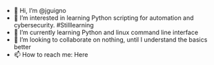 - 👋 Hi, I’m @jguigno
- 👀 I’m interested in learning Python scripting for automation and cybersecurity. #Stilllearning
- 🌱 I’m currently learning Python and linux command line interface
- 💞️ I’m looking to collaborate on nothing, until I understand the basics better
- 📫 How to reach me: Here

<!---
jguigno/jguigno is a ✨ special ✨ repository because its `README.md` (this file) appears on your GitHub profile.
You can click the Preview link to take a look at your changes.
--->
